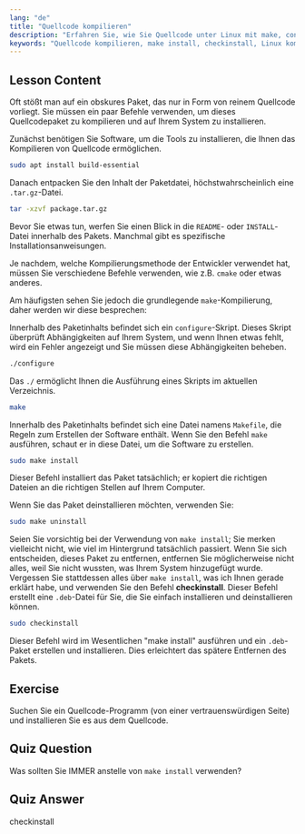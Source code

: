 ```yaml
---
lang: "de"
title: "Quellcode kompilieren"
description: "Erfahren Sie, wie Sie Quellcode unter Linux mit make, configure und checkinstall kompilieren. Verstehen Sie den Build-Prozess für Anfänger und fortgeschrittene Benutzer."
keywords: "Quellcode kompilieren, make install, checkinstall, Linux kompilieren, build-essential, Linux Tutorial, Anfängerleitfaden"
---
```


## Lesson Content

Oft stößt man auf ein obskures Paket, das nur in Form von reinem Quellcode vorliegt. Sie müssen ein paar Befehle verwenden, um dieses Quellcodepaket zu kompilieren und auf Ihrem System zu installieren.

Zunächst benötigen Sie Software, um die Tools zu installieren, die Ihnen das Kompilieren von Quellcode ermöglichen.

```bash
sudo apt install build-essential
```

Danach entpacken Sie den Inhalt der Paketdatei, höchstwahrscheinlich eine `.tar.gz`-Datei.

```bash
tar -xzvf package.tar.gz
```

Bevor Sie etwas tun, werfen Sie einen Blick in die `README`- oder `INSTALL`-Datei innerhalb des Pakets. Manchmal gibt es spezifische Installationsanweisungen.

Je nachdem, welche Kompilierungsmethode der Entwickler verwendet hat, müssen Sie verschiedene Befehle verwenden, wie z.B. `cmake` oder etwas anderes.

Am häufigsten sehen Sie jedoch die grundlegende `make`-Kompilierung, daher werden wir diese besprechen:

Innerhalb des Paketinhalts befindet sich ein `configure`-Skript. Dieses Skript überprüft Abhängigkeiten auf Ihrem System, und wenn Ihnen etwas fehlt, wird ein Fehler angezeigt und Sie müssen diese Abhängigkeiten beheben.

```bash
./configure
```

Das `./` ermöglicht Ihnen die Ausführung eines Skripts im aktuellen Verzeichnis.

```bash
make
```

Innerhalb des Paketinhalts befindet sich eine Datei namens `Makefile`, die Regeln zum Erstellen der Software enthält. Wenn Sie den Befehl `make` ausführen, schaut er in diese Datei, um die Software zu erstellen.

```bash
sudo make install
```

Dieser Befehl installiert das Paket tatsächlich; er kopiert die richtigen Dateien an die richtigen Stellen auf Ihrem Computer.

Wenn Sie das Paket deinstallieren möchten, verwenden Sie:

```bash
sudo make uninstall
```

Seien Sie vorsichtig bei der Verwendung von `make install`; Sie merken vielleicht nicht, wie viel im Hintergrund tatsächlich passiert. Wenn Sie sich entscheiden, dieses Paket zu entfernen, entfernen Sie möglicherweise nicht alles, weil Sie nicht wussten, was Ihrem System hinzugefügt wurde. Vergessen Sie stattdessen alles über `make install`, was ich Ihnen gerade erklärt habe, und verwenden Sie den Befehl **checkinstall**. Dieser Befehl erstellt eine `.deb`-Datei für Sie, die Sie einfach installieren und deinstallieren können.

```bash
sudo checkinstall
```

Dieser Befehl wird im Wesentlichen "make install" ausführen und ein `.deb`-Paket erstellen und installieren. Dies erleichtert das spätere Entfernen des Pakets.

## Exercise

Suchen Sie ein Quellcode-Programm (von einer vertrauenswürdigen Seite) und installieren Sie es aus dem Quellcode.

## Quiz Question

Was sollten Sie IMMER anstelle von `make install` verwenden?

## Quiz Answer

checkinstall
